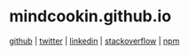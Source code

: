 # mindcookin.github.io

[github](https://github.com/MindCookin) |
[twitter](https://twitter.com/mindcookin) |
[linkedin](http://es.linkedin.com/in/santiagobernabe/) |
[stackoverflow](http://stackoverflow.com/users/4222379/santiago-bernab%C3%A9) |
[npm](https://www.npmjs.com/~mindcookin)
